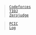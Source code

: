<link id="style_css" rel="stylesheet" type="text/css" href="/OJ_ans/style.css">


> [`Codeforces`](./cf)  
> [`TIOJ`](./TIOJ)  
> [`Zerojudge`](./zj)  

> [`PCIC`](./PCIC)  
> [`Log`](./log)  


[`Codeforces`]: /OJ_ans/cf
[`TIOJ`]: /OJ_ans/ti
[`Zerojudge`]: /OJ_ans/zj
[`PCIC`]: /OJ_ans/PCIC

